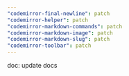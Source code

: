 ```yaml
---
"codemirror-final-newline": patch
"codemirror-helper": patch
"codemirror-markdown-commands": patch
"codemirror-markdown-image": patch
"codemirror-markdown-slug": patch
"codemirror-toolbar": patch
---
```


doc: update docs
